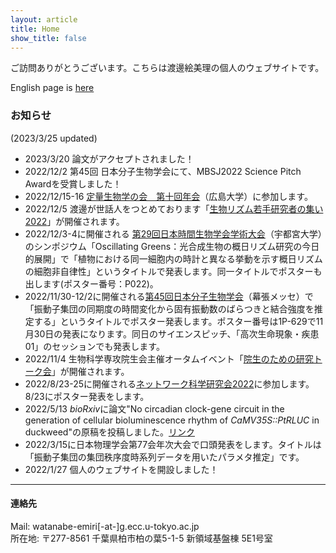 ```yaml
---
layout: article
title: Home
show_title: false
---
```

ご訪問ありがとうございます。こちらは渡邊絵美理の個人のウェブサイトです。  

English page is [here](https://emiri-w.github.io/en)


### お知らせ
(2023/3/25 updated)
- 2023/3/20 論文がアクセプトされました！
- 2022/12/2 第45回 日本分子生物学会にて、MBSJ2022 Science Pitch Awardを受賞しました！
- 2022/12/15-16 [定量生物学の会　第十回年会](https://q-bio.jp/index.php?title=Qbio10th_2022)（広島大学）に参加します。
- 2022/12/5 渡邊が世話人をつとめております「[生物リズム若手研究者の集い2022](https://sites.google.com/view/rhythmwakate2022/home)」が開催されます。
- 2022/12/3-4に開催される [第29回日本時間生物学会学術大会](http://chronobiology.meiji-lifesci.jp/)（宇都宮大学）のシンポジウム「Oscillating Greens：光合成生物の概日リズム研究の今日的展開」で「植物における同一細胞内の時計と異なる挙動を示す概日リズムの細胞非自律性」というタイトルで発表します。同一タイトルでポスターも出します(ポスター番号：P022)。
- 2022/11/30-12/2に開催される[第45回日本分子生物学会](https://www2.aeplan.co.jp/mbsj2022/)（幕張メッセ）で「振動子集団の同期度の時間変化から固有振動数のばらつきと結合強度を推定する」というタイトルでポスター発表します。ポスター番号は1P-629で11月30日の発表になります。同日のサイエンスピッチ、「高次生命現象・疾患01」のセッションでも発表します。
- 2022/11/4 生物科学専攻院生会主催オータムイベント「[院生のための研究トーク会](AutumnEventFlyer.pdf)」が開催されます。
- 2022/8/23-25に開催される[ネットワーク科学研究会2022](https://www.network-science-seminar.com/activities/2022)に参加します。8/23にポスター発表をします。
- 2022/5/13 *bioRxiv*に論文"No circadian clock-gene circuit in the generation of cellular bioluminescence rhythm of *CaMV35S::PtRLUC* in duckweed"の原稿を投稿しました。[リンク](https://doi.org/10.1101/2022.05.12.491730)
- 2022/3/15に日本物理学会第77会年次大会で口頭発表をします。タイトルは「振動子集団の集団秩序度時系列データを用いたパラメタ推定」です。
- 2022/1/27 個人のウェブサイトを開設しました！



***
#### 連絡先
Mail: watanabe-emiri[-at-]g.ecc.u-tokyo.ac.jp  
所在地: 〒277-8561 千葉県柏市柏の葉5-1-5 新領域基盤棟 5E1号室